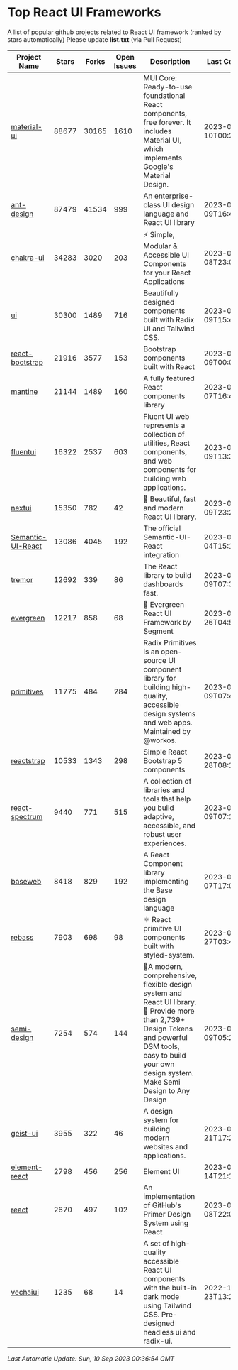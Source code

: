 # Top React UI Frameworks

A list of popular github projects related to React UI framework (ranked by stars automatically)
Please update **list.txt** (via Pull Request)

| Project Name | Stars | Forks | Open Issues | Description | Last Commit |
| ------------ | ----- | ----- | ----------- | ----------- | ----------- |
| [material-ui](https://github.com/mui/material-ui) |88677|30165|1610|MUI Core: Ready-to-use foundational React components, free forever. It includes Material UI, which implements Google&#39;s Material Design.|2023-09-10T00:21:26Z|
| [ant-design](https://github.com/ant-design/ant-design) |87479|41534|999|An enterprise-class UI design language and React UI library|2023-09-09T16:44:56Z|
| [chakra-ui](https://github.com/chakra-ui/chakra-ui) |34283|3020|203|⚡️ Simple, Modular &amp; Accessible UI Components for your React Applications|2023-09-08T23:06:35Z|
| [ui](https://github.com/shadcn-ui/ui) |30300|1489|716|Beautifully designed components built with Radix UI and Tailwind CSS.|2023-09-09T15:49:50Z|
| [react-bootstrap](https://github.com/react-bootstrap/react-bootstrap) |21916|3577|153|Bootstrap components built with React|2023-09-09T00:05:53Z|
| [mantine](https://github.com/mantinedev/mantine) |21144|1489|160|A fully featured React components library|2023-09-07T16:49:13Z|
| [fluentui](https://github.com/microsoft/fluentui) |16322|2537|603|Fluent UI web represents a collection of utilities, React components, and web components for building web applications.|2023-09-09T13:33:36Z|
| [nextui](https://github.com/nextui-org/nextui) |15350|782|42|🚀   Beautiful, fast and modern React UI library.|2023-09-09T23:24:21Z|
| [Semantic-UI-React](https://github.com/Semantic-Org/Semantic-UI-React) |13086|4045|192|The official Semantic-UI-React integration|2023-09-04T15:15:33Z|
| [tremor](https://github.com/tremorlabs/tremor) |12692|339|86|The React library to build dashboards fast.|2023-09-09T07:33:18Z|
| [evergreen](https://github.com/segmentio/evergreen) |12217|858|68|🌲 Evergreen React UI Framework by Segment|2023-08-26T04:56:07Z|
| [primitives](https://github.com/radix-ui/primitives) |11775|484|284|Radix Primitives is an open-source UI component library for building high-quality, accessible design systems and web apps. Maintained by @workos.|2023-09-09T07:41:57Z|
| [reactstrap](https://github.com/reactstrap/reactstrap) |10533|1343|298|Simple React Bootstrap 5 components|2023-08-28T08:10:06Z|
| [react-spectrum](https://github.com/adobe/react-spectrum) |9440|771|515|A collection of libraries and tools that help you build adaptive, accessible, and robust user experiences.|2023-09-09T07:15:15Z|
| [baseweb](https://github.com/uber/baseweb) |8418|829|192|A React Component library implementing the Base design language|2023-09-07T17:05:13Z|
| [rebass](https://github.com/rebassjs/rebass) |7903|698|98|:atom_symbol: React primitive UI components built with styled-system.|2023-07-27T03:42:53Z|
| [semi-design](https://github.com/DouyinFE/semi-design) |7254|574|144|🚀A modern, comprehensive, flexible design system and React UI library. 🎨 Provide more than 2,739+ Design Tokens and powerful DSM tools, easy to build your own design system. Make Semi Design to Any Design|2023-09-09T05:25:40Z|
| [geist-ui](https://github.com/geist-org/geist-ui) |3955|322|46|A design system for building modern websites and applications.|2023-04-21T17:25:25Z|
| [element-react](https://github.com/ElemeFE/element-react) |2798|456|256|Element UI|2023-01-14T21:13:08Z|
| [react](https://github.com/primer/react) |2670|497|102|An implementation of GitHub&#39;s Primer Design System using React|2023-09-08T22:03:03Z|
| [vechaiui](https://github.com/vechai/vechaiui) |1235|68|14|A set of high-quality accessible React UI components with the built-in dark mode using Tailwind CSS. Pre-designed headless ui and radix-ui.|2022-12-23T13:29:41Z|

*Last Automatic Update: Sun, 10 Sep 2023 00:36:54 GMT*